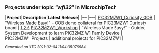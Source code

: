 ### Projects under topic *"wfi32"* in MicrochipTech

|**Project**|**Description**|**Latest Release**|
|---|---|
[PIC32MZW1_Curiosity_OOB](https://github.com/MicrochipTech/PIC32MZW1_Curiosity_OOB) | "Wireless Made Easy!" - OOB demo collateral for PIC23MZW1 Curiosty board | [1.2.6](https://github.com/MicrochipTech/PIC32MZW1_Curiosity_OOB/releases/tag/1.2.6)
[PIC32MZW1_Workshop](https://github.com/MicrochipTech/PIC32MZW1_Workshop) | "Wireless Made Easy!" - Guided System Development to learn PIC32MZ W1 Family Device | 
[PIC32MZW1_Projects](https://github.com/MicrochipTech/PIC32MZW1_Projects) | additional projects for PIC32MZW1 | 


<sub><i>Generated on UTC 2021-02-04 11:04:35.076984</i></sub>
